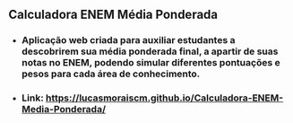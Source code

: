 ## Calculadora ENEM Média Ponderada

- ### Aplicação web criada para auxiliar estudantes a descobrirem sua média ponderada final, a apartir de suas notas no ENEM, podendo simular diferentes pontuações e pesos para cada área de conhecimento.

- ### Link: https://lucasmoraiscm.github.io/Calculadora-ENEM-Media-Ponderada/
